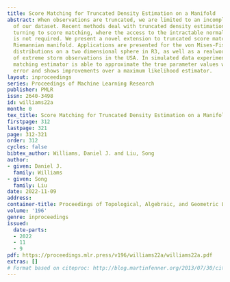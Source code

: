 ```yaml
---
title: Score Matching for Truncated Density Estimation on a Manifold
abstract: When observations are truncated, we are limited to an incomplete picture
  of our dataset. Recent methods deal with truncated density estimation problems by
  turning to score matching, where the access to the intractable normalising constant
  is not required. We present a novel extension to truncated score matching for a
  Riemannian manifold. Applications are presented for the von Mises-Fisher and Kent
  distributions on a two dimensional sphere in R3, as well as a realworld application
  of extreme storm observations in the USA. In simulated data experiments, our score
  matching estimator is able to approximate the true parameter values with a low estimation
  error and shows improvements over a maximum likelihood estimator.
layout: inproceedings
series: Proceedings of Machine Learning Research
publisher: PMLR
issn: 2640-3498
id: williams22a
month: 0
tex_title: Score Matching for Truncated Density Estimation on a Manifold
firstpage: 312
lastpage: 321
page: 312-321
order: 312
cycles: false
bibtex_author: Williams, Daniel J. and Liu, Song
author:
- given: Daniel J.
  family: Williams
- given: Song
  family: Liu
date: 2022-11-09
address:
container-title: Proceedings of Topological, Algebraic, and Geometric Learning 2022
volume: '196'
genre: inproceedings
issued:
  date-parts:
  - 2022
  - 11
  - 9
pdf: https://proceedings.mlr.press/v196/williams22a/williams22a.pdf
extras: []
# Format based on citeproc: http://blog.martinfenner.org/2013/07/30/citeproc-yaml-for-bibliographies/
---
```

